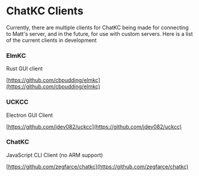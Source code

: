 # ChatKC Clients

Currently, there are multiple clients for ChatKC being made for connecting to Matt's server, and in the future, for use with custom servers.
Here is a list of the current clients in development

### ElmKC
Rust GUI client

[https://github.com/cbpudding/elmkc](https://github.com/cbpudding/elmkc)

### UCKCC
Electron GUI Client

[https://github.com/jdev082/uckcc](https://github.com/jdev082/uckcc)

### ChatKC
JavaScript CLI Client (no ARM support)

[https://github.com/zegfarce/chatkc](https://github.com/zegfarce/chatkc)

